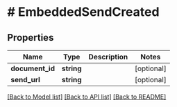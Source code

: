 # # EmbeddedSendCreated

## Properties

Name | Type | Description | Notes
------------ | ------------- | ------------- | -------------
**document_id** | **string** |  | [optional]
**send_url** | **string** |  | [optional]

[[Back to Model list]](../../README.md#models) [[Back to API list]](../../README.md#endpoints) [[Back to README]](../../README.md)
